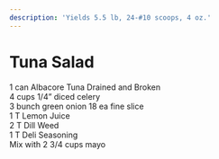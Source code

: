 ```yaml
---
description: 'Yields 5.5 lb, 24-#10 scoops, 4 oz.'
---
```


# Tuna Salad

1 can Albacore Tuna Drained and Broken                         
4 cups 1/4” diced celery  
3 bunch green onion 18 ea fine slice                                 
1 T Lemon Juice  
2 T Dill Weed                                                                  
1 T Deli Seasoning   
Mix with 2 3/4 cups mayo

